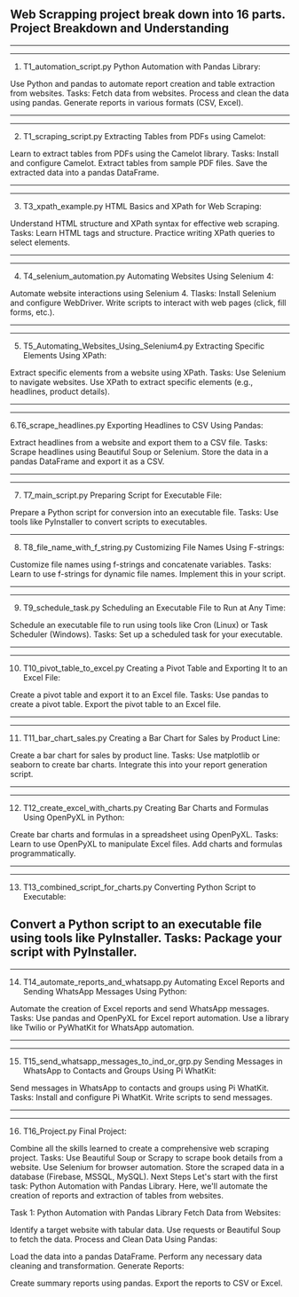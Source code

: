Web Scrapping project break down into 16 parts.
Project Breakdown and Understanding
---------------------------------------------------
---------------------------------------------------
---------------------------------------------------
1. T1_automation_script.py
Python Automation with Pandas Library:

Use Python and pandas to automate report creation and table extraction from websites.
Tasks:
Fetch data from websites.
Process and clean the data using pandas.
Generate reports in various formats (CSV, Excel).

---------------------------------------------------
---------------------------------------------------
2. T1_scraping_script.py
Extracting Tables from PDFs using Camelot:

Learn to extract tables from PDFs using the Camelot library.
Tasks:
Install and configure Camelot.
Extract tables from sample PDF files.
Save the extracted data into a pandas DataFrame.

---------------------------------------------------
---------------------------------------------------
3. T3_xpath_example.py
HTML Basics and XPath for Web Scraping:

Understand HTML structure and XPath syntax for effective web scraping.
Tasks:
Learn HTML tags and structure.
Practice writing XPath queries to select elements.

-----------------------------------------------------
-----------------------------------------------------
4. T4_selenium_automation.py
Automating Websites Using Selenium 4:

Automate website interactions using Selenium 4.
Tlasks:
Install Selenium and configure WebDriver.
Write scripts to interact with web pages (click, fill forms, etc.).

-----------------------------------------------------
-----------------------------------------------------
5. T5_Automating_Websites_Using_Selenium4.py
Extracting Specific Elements Using XPath:

Extract specific elements from a website using XPath.
Tasks:
Use Selenium to navigate websites.
Use XPath to extract specific elements (e.g., headlines, product details).

-------------------------------------------------------
-------------------------------------------------------
6.T6_scrape_headlines.py
Exporting Headlines to CSV Using Pandas:

Extract headlines from a website and export them to a CSV file.
Tasks:
Scrape headlines using Beautiful Soup or Selenium.
Store the data in a pandas DataFrame and export it as a CSV.

-------------------------------------------------------
-------------------------------------------------------
7. T7_main_script.py
Preparing Script for Executable File:

Prepare a Python script for conversion into an executable file.
Tasks:
Use tools like PyInstaller to convert scripts to executables.

-------------------------------------------------------
8. T8_file_name_with_f_string.py
Customizing File Names Using F-strings:

Customize file names using f-strings and concatenate variables.
Tasks:
Learn to use f-strings for dynamic file names.
Implement this in your script.

-------------------------------------------------------
-------------------------------------------------------
9. T9_schedule_task.py
Scheduling an Executable File to Run at Any Time:

Schedule an executable file to run using tools like Cron (Linux) or Task Scheduler (Windows).
Tasks:
Set up a scheduled task for your executable.

------------------------------------------------------
------------------------------------------------------
10. T10_pivot_table_to_excel.py
Creating a Pivot Table and Exporting It to an Excel File:

Create a pivot table and export it to an Excel file.
Tasks:
Use pandas to create a pivot table.
Export the pivot table to an Excel file.

-------------------------------------------------------
-------------------------------------------------------
11. T11_bar_chart_sales.py
Creating a Bar Chart for Sales by Product Line:

Create a bar chart for sales by product line.
Tasks:
Use matplotlib or seaborn to create bar charts.
Integrate this into your report generation script.

-------------------------------------------------------
-------------------------------------------------------
12. T12_create_excel_with_charts.py
Creating Bar Charts and Formulas Using OpenPyXL in Python:

Create bar charts and formulas in a spreadsheet using OpenPyXL.
Tasks:
Learn to use OpenPyXL to manipulate Excel files.
Add charts and formulas programmatically.

--------------------------------------------------------
--------------------------------------------------------
13. T13_combined_script_for_charts.py
Converting Python Script to Executable:

Convert a Python script to an executable file using tools like PyInstaller.
Tasks:
Package your script with PyInstaller.
-------------------------------------------------------
-------------------------------------------------------
14. T14_automate_reports_and_whatsapp.py
Automating Excel Reports and Sending WhatsApp Messages Using Python:

Automate the creation of Excel reports and send WhatsApp messages.
Tasks:
Use pandas and OpenPyXL for Excel report automation.
Use a library like Twilio or PyWhatKit for WhatsApp automation.

-------------------------------------------------------
-------------------------------------------------------
15. T15_send_whatsapp_messages_to_ind_or_grp.py
Sending Messages in WhatsApp to Contacts and Groups Using Pi WhatKit:

Send messages in WhatsApp to contacts and groups using Pi WhatKit.
Tasks:
Install and configure Pi WhatKit.
Write scripts to send messages.

-------------------------------------------------------
-------------------------------------------------------
16. T16_Project.py
Final Project:

Combine all the skills learned to create a comprehensive web scraping project.
Tasks:
Use Beautiful Soup or Scrapy to scrape book details from a website.
Use Selenium for browser automation.
Store the scraped data in a database (Firebase, MSSQL, MySQL).
Next Steps
Let's start with the first task: Python Automation with Pandas Library. Here, we'll automate the creation of reports and extraction of tables from websites.

Task 1: Python Automation with Pandas Library
Fetch Data from Websites:

Identify a target website with tabular data.
Use requests or Beautiful Soup to fetch the data.
Process and Clean Data Using Pandas:

Load the data into a pandas DataFrame.
Perform any necessary data cleaning and transformation.
Generate Reports:

Create summary reports using pandas.
Export the reports to CSV or Excel.